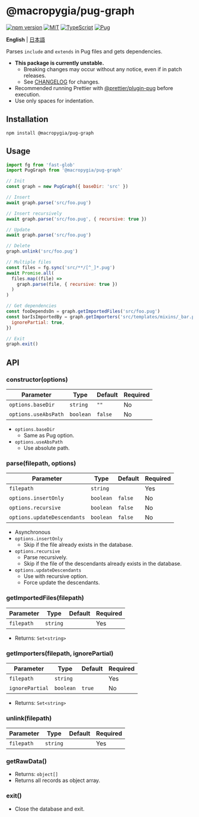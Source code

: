 # @macropygia/pug-graph

[![npm version](https://img.shields.io/npm/v/@macropygia/pug-graph.svg?style=flat-square)](https://www.npmjs.com/package/@macropygia/pug-graph)
[![MIT](https://img.shields.io/npm/l/@macropygia/pug-graph?style=flat-square)](./LICENSE)
[![TypeScript](https://img.shields.io/badge/TypeScript-3178c6?style=flat-square&logo=typescript&logoColor=white)](https://www.typescriptlang.org/)
[![Pug](https://img.shields.io/badge/Pug-a86454?style=flat-square&logo=pug&logoColor=white)](https://pugjs.org/)

**English** | [日本語](README.ja_JP.md)

Parses `include` and `extends` in Pug files and gets dependencies.

- **This package is currently unstable.**
    - Breaking changes may occur without any notice, even if in patch releases.
    - See [CHANGELOG](CHANGELOG.md) for changes.
- Recommended running Prettier with [@prettier/plugin-pug](https://www.npmjs.com/package/@prettier/plugin-pug) before execution.
- Use only spaces for indentation.

## Installation

```shell
npm install @macropygia/pug-graph
```

## Usage

```js
import fg from 'fast-glob'
import PugGraph from '@macropygia/pug-graph'

// Init
const graph = new PugGraph({ baseDir: 'src' })

// Insert
await graph.parse('src/foo.pug')

// Insert recursively
await graph.parse('src/foo.pug', { recursive: true })

// Update
await graph.parse('src/foo.pug')

// Delete
graph.unlink('src/foo.pug')

// Multiple files
const files = fg.sync('src/**/[^_]*.pug')
await Promise.all(
  files.map((file) =>
    graph.parse(file, { recursive: true })
  )
)

// Get dependencies
const fooDependsOn = graph.getImportedFiles('src/foo.pug')
const barIsImportedBy = graph.getImporters('src/templates/mixins/_bar.pug', {
  ignorePartial: true,
})

// Exit
graph.exit()
```

## API

### constructor(options)

| Parameter            | Type      | Default | Required |
| -------------------- | --------- | ------- | -------- |
| `options.baseDir`    | `string`  | `""`    | No       |
| `options.useAbsPath` | `boolean` | `false` | No       |

- `options.baseDir`
    - Same as Pug option.
- `options.useAbsPath`
    - Use absolute path.

### parse(filepath, options)

| Parameter                   | Type      | Default | Required |
| --------------------------- | --------- | ------- | -------- |
| `filepath`                  | `string`  |         | Yes      |
| `options.insertOnly`        | `boolean` | `false` | No       |
| `options.recursive`         | `boolean` | `false` | No       |
| `options.updateDescendants` | `boolean` | `false` | No       |

- Asynchronous
- `options.insertOnly`
    - Skip if the file already exists in the database.
- `options.recursive`
    - Parse recursively.
    - Skip if the file of the descendants already exists in the database.
- `options.updateDescendants`
    - Use with recursive option.
    - Force update the descendants.

### getImportedFiles(filepath)

| Parameter  | Type     | Default | Required |
| ---------- | -------- | ------- | -------- |
| `filepath` | `string` |         | Yes      |

- Returns: `Set<string>`

### getImporters(filepath, ignorePartial)

| Parameter       | Type      | Default | Required |
| --------------- | --------- | ------- | -------- |
| `filepath`      | `string`  |         | Yes      |
| `ignorePartial` | `boolean` | `true`  | No       |

- Returns: `Set<string>`

### unlink(filepath)

| Parameter  | Type     | Default | Required |
| ---------- | -------- | ------- | -------- |
| `filepath` | `string` |         | Yes      |

### getRawData()

- Returns: `object[]`
- Returns all records as object array.

### exit()

- Close the database and exit.
